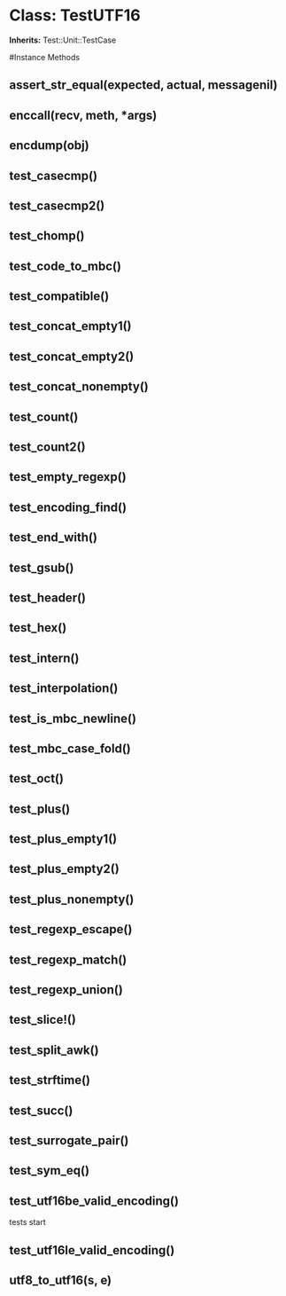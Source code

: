 # Class: TestUTF16
**Inherits:** Test::Unit::TestCase
    




#Instance Methods
## assert_str_equal(expected, actual, messagenil) [](#method-i-assert_str_equal)

## enccall(recv, meth, *args) [](#method-i-enccall)

## encdump(obj) [](#method-i-encdump)

## test_casecmp() [](#method-i-test_casecmp)

## test_casecmp2() [](#method-i-test_casecmp2)

## test_chomp() [](#method-i-test_chomp)

## test_code_to_mbc() [](#method-i-test_code_to_mbc)

## test_compatible() [](#method-i-test_compatible)

## test_concat_empty1() [](#method-i-test_concat_empty1)

## test_concat_empty2() [](#method-i-test_concat_empty2)

## test_concat_nonempty() [](#method-i-test_concat_nonempty)

## test_count() [](#method-i-test_count)

## test_count2() [](#method-i-test_count2)

## test_empty_regexp() [](#method-i-test_empty_regexp)

## test_encoding_find() [](#method-i-test_encoding_find)

## test_end_with() [](#method-i-test_end_with)

## test_gsub() [](#method-i-test_gsub)

## test_header() [](#method-i-test_header)

## test_hex() [](#method-i-test_hex)

## test_intern() [](#method-i-test_intern)

## test_interpolation() [](#method-i-test_interpolation)

## test_is_mbc_newline() [](#method-i-test_is_mbc_newline)

## test_mbc_case_fold() [](#method-i-test_mbc_case_fold)

## test_oct() [](#method-i-test_oct)

## test_plus() [](#method-i-test_plus)

## test_plus_empty1() [](#method-i-test_plus_empty1)

## test_plus_empty2() [](#method-i-test_plus_empty2)

## test_plus_nonempty() [](#method-i-test_plus_nonempty)

## test_regexp_escape() [](#method-i-test_regexp_escape)

## test_regexp_match() [](#method-i-test_regexp_match)

## test_regexp_union() [](#method-i-test_regexp_union)

## test_slice!() [](#method-i-test_slice!)

## test_split_awk() [](#method-i-test_split_awk)

## test_strftime() [](#method-i-test_strftime)

## test_succ() [](#method-i-test_succ)

## test_surrogate_pair() [](#method-i-test_surrogate_pair)

## test_sym_eq() [](#method-i-test_sym_eq)

## test_utf16be_valid_encoding() [](#method-i-test_utf16be_valid_encoding)
tests start

## test_utf16le_valid_encoding() [](#method-i-test_utf16le_valid_encoding)

## utf8_to_utf16(s, e) [](#method-i-utf8_to_utf16)

